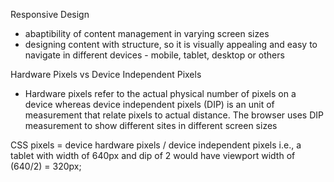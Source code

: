 Responsive Design
- abaptibility of content management in varying screen sizes
- designing content with structure, so it is visually appealing and easy to navigate in different devices - mobile, tablet, desktop or others

Hardware Pixels vs Device Independent Pixels
- Hardware pixels refer to the actual physical number of pixels on a device whereas device independent pixels (DIP) is an unit of measurement that relate pixels to actual distance. The browser uses DIP measurement to show different sites in different screen sizes

CSS pixels = device hardware pixels / device independent pixels
i.e., 
	a tablet with width of 640px and dip of 2 would have viewport width of (640/2) = 320px;

